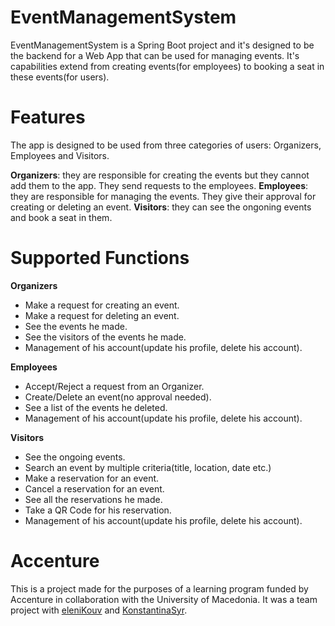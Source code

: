 # EventManagementSystem

EventManagementSystem is a Spring Boot project and it's designed to be the backend for a Web App that can be used for managing events. It's capabilities extend from creating events(for employees) to booking a seat in these events(for users). 

# Features
The app is designed to be used from three categories of users: Organizers, Employees and Visitors.

**Organizers**: they are responsible for creating the events but they cannot add them to the app. They send requests to the employees.
**Employees**: they are responsible for managing the events. They give their approval for creating or deleting an event.
**Visitors**: they can see the ongoning events and book a seat in them.

# Supported Functions

**Organizers**

* Make a request for creating an event.
* Make a request for deleting an event.
* See the events he made.
* See the visitors of the events he made.
* Management of his account(update his profile, delete his account).

**Employees**

* Accept/Reject a request from an Organizer.
* Create/Delete an event(no approval needed).
* See a list of the events he deleted.
* Management of his account(update his profile, delete his account).

**Visitors**

* See the ongoing events.
* Search an event by multiple criteria(title, location, date etc.)
* Make a reservation for an event.
* Cancel a reservation for an event.
* See all the reservations he made.
* Take a QR Code for his reservation.
* Management of his account(update his profile, delete his account).

# Accenture

This is a project made for the purposes of a learning program funded by Accenture in collaboration with the University of Macedonia. It was a team project with [eleniKouv](https://github.com/eleniKouv) and [KonstantinaSyr](https://github.com/KonstantinaSyr).
